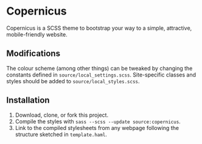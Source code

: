 # Copernicus

Copernicus is a SCSS theme to bootstrap your way to a simple, attractive, mobile-friendly website.


## Modifications

The colour scheme (among other things) can be tweaked by changing the constants defined in `source/local_settings.scss`. Site-specific classes and styles should be added to `source/local_styles.scss`.


## Installation

1. Download, clone, or fork this project.
2. Compile the styles with `sass --scss --update source:copernicus`.
3. Link to the compiled stylesheets from any webpage following the structure sketched in `template.haml`.
